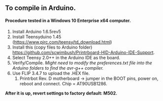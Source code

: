 ## To compile in Arduino. 

#### Procedure tested in a Windows 10 Enterprise x64 computer. 

1. Install Arduino 1.6.5rev5
2. Install Teensyduino 1.45 (https://www.pjrc.com/teensy/td_download.html) 
3. Install this (copy files to Arduino folder) https://github.com/scwimbush/Printrboard-HID-Arduino-IDE-Support.
4. Select Teensy 2.0++ in the Arduino IDE as the board. 
5. Verify/Compile. *Might need to modify the preferences.txt file into the Arduino folders to find the avr-g++ compiler.*
6. Use FLIP 3.4.7 to upload the .HEX file.
   1. Printrbot Rev. D motherboard -> jumper in the BOOT pins, power on, reboot and connect. Chip = AT90USB1286.

**After it is up, revert settings to factory default: M502.**